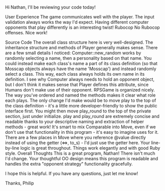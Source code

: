 Hi Nathan, I'll be reviewing your code today!

User Experience
The game communicates well with the player. The input validation always works the way I'd expect.
Having different computer opponents that play differently is an interesting twist!
Rubocop
No Rubocop offenses. Nice work!

Source Code
The overall class structure here is very well-designed.
The inheritance structure and methods of Player generally makes sense. There are a few small details I noticed:
Computer::new_random works by randomly selecting a name, then a personality based on that name. You could instead make each class's name a part of its class definition (so that Mosscap objects always have the name 'Mosscap') and instead randomly select a class. This way, each class always holds its own name in its definition.
I see why Computer always needs to hold an opponent object, but I don't think it makes sense that Player defines this attribute, since Humans don't make use of their opponent.
RPSGame is organized nicely. The way you've ordered and named the methods makes it clear what role each plays.
The only change I'd make would be to move play to the top of the class definition - it's a little more developer-friendly to show the public interface first. You might then move play_round to the top of the private section, just under initialize.
play and play_round are extremely concise and readable thanks to your descriptive naming and extraction of helper methods - great work!
It's smart to mix Comparable into Move, even if we don't use that functionality in this program - it's easy to imagine uses for it.
There are a few places in Move where you reference @value directly instead of using the getter (<=>, to_s) - I'd just use the getter here.
Your line-by-line logic is great throughout. Things work elegantly and with good Ruby style.
Overall Thoughts
This is a great program, Nathan! There isn't much I'd change. Your thoughtful OO design means this program is readable and handles the extra "opponent strategy" functionality gracefully.

I hope this is helpful. If you have any questions, just let me know!

Thanks, Philip